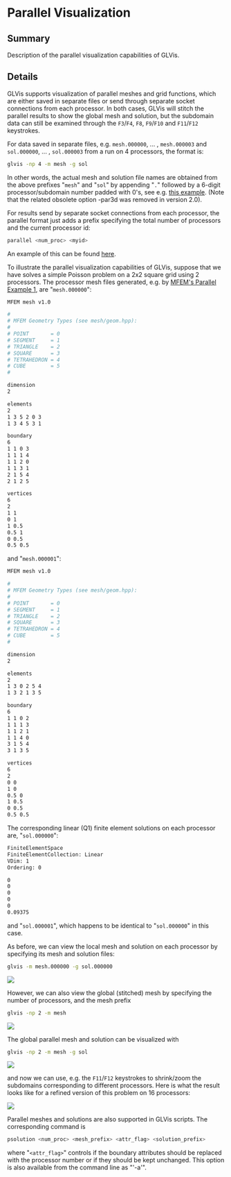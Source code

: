 # Parallel Visualization

## Summary

Description of the parallel visualization capabilities of GLVis.

## Details

GLVis supports visualization of parallel meshes and grid functions, which are either saved in separate files or send through separate socket connections from each processor. In both cases, GLVis will stitch the parallel results to show the global mesh and solution, but the subdomain data can still be examined through the `F3`/`F4`, `F8`, `F9`/`F10` and `F11`/`F12` keystrokes.

For data saved in separate files, e.g. `mesh.000000`, ... , `mesh.000003` and `sol.000000`, ...  , `sol.000003` from a run on 4 processors, the format is:
```sh
glvis -np 4 -m mesh -g sol
```
In other words, the actual mesh and solution file names are obtained from the above prefixes "`mesh`" and "`sol`" by appending "`.`" followed by a 6-digit processor/subdomain number padded with 0's, see e.g. [this example](https://github.com/mfem/mfem/blob/master/examples/ex1p.cpp#L182). (Note that the related obsolete option -par3d was removed in version 2.0).

For results send by separate socket connections from each processor, the
parallel format just adds a prefix specifying the total number of processors and the current processor id:
```sh
parallel <num_proc> <myid>
```
An example of this can be found [here](https://github.com/mfem/mfem/blob/master/examples/ex1p.cpp#L200).

To illustrate the parallel visualization capabilities of GLVis, suppose that we have solves a simple Poisson problem on a 2x2 square grid using 2 processors. The processor mesh files generated, e.g. by [MFEM's Parallel Example 1](https://github.com/mfem/mfem/blob/master/examples/ex1p.cpp), are "`mesh.000000`":
```sh
MFEM mesh v1.0

#
# MFEM Geometry Types (see mesh/geom.hpp):
#
# POINT       = 0
# SEGMENT     = 1
# TRIANGLE    = 2
# SQUARE      = 3
# TETRAHEDRON = 4
# CUBE        = 5
#

dimension
2

elements
2
1 3 5 2 0 3
1 3 4 5 3 1

boundary
6
1 1 0 3
1 1 1 4
1 1 2 0
1 1 3 1
2 1 5 4
2 1 2 5

vertices
6
2
1 1
0 1
1 0.5
0.5 1
0 0.5
0.5 0.5
```
and "`mesh.000001`":
```sh
MFEM mesh v1.0

#
# MFEM Geometry Types (see mesh/geom.hpp):
#
# POINT       = 0
# SEGMENT     = 1
# TRIANGLE    = 2
# SQUARE      = 3
# TETRAHEDRON = 4
# CUBE        = 5
#

dimension
2

elements
2
1 3 0 2 5 4
1 3 2 1 3 5

boundary
6
1 1 0 2
1 1 1 3
1 1 2 1
1 1 4 0
3 1 5 4
3 1 3 5

vertices
6
2
0 0
1 0
0.5 0
1 0.5
0 0.5
0.5 0.5
```
The corresponding linear (Q1) finite element solutions on each processor are, "`sol.000000`":
```sh
FiniteElementSpace
FiniteElementCollection: Linear
VDim: 1
Ordering: 0

0
0
0
0
0
0.09375
```
and "`sol.000001`", which happens to be identical to "`sol.000000`" in this case.

As before, we can view the local mesh and solution on each processor by specifying its mesh and solution files:
```sh
glvis -m mesh.000000 -g sol.000000
```

![](img/glvis-quad-np2-1.png)

However, we can also view the global (stitched) mesh by specifying the number of processors, and the mesh prefix
```sh
glvis -np 2 -m mesh
```

![](img/glvis-quad-np2-3.png)

The global parallel mesh and solution can be visualized with
```sh
glvis -np 2 -m mesh -g sol
```

![](img/glvis-quad-np2-2.png)

and now we can use, e.g. the `F11`/`F12` keystrokes to shrink/zoom the subdomains corresponding to different processors. Here is what the result looks like for a refined version of this problem on 16 processors:

![](img/glvis-quad-np100.png)

Parallel meshes and solutions are also supported in  GLVis scripts. The corresponding command is
```sh
psolution <num_proc> <mesh_prefix> <attr_flag> <solution_prefix>
```
where "`<attr_flag>`" controls if the boundary attributes should be replaced with the processor number or if they should be kept unchanged. This option is also available from the command line as "'-a'".